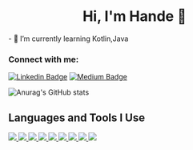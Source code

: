 <h1 align="center">Hi, I'm Hande 👋</h1>
- 🌱 I’m currently learning Kotlin,Java
   
<h3 align="left">Connect with me:</h3>

[![Linkedin Badge](https://img.shields.io/badge/-Linkedin-000?style=quare&labelColor=000&logo=Linkedin&logoColor=white&link=link)](https://www.linkedin.com/in/hande-arslan/) 
[![Medium Badge](https://img.shields.io/badge/-Medium-000?style=quare&labelColor=000&logo=Medium&logoColor=white&link=link)](https://medium.com/@handearslan) 

![Anurag's GitHub stats](https://github-readme-stats.vercel.app/api?username=handearslan&theme=algolia&show_icons=true) </h2>
<h2 align="left">Languages and Tools I Use</h2>

<p align='left'>
     <a href=''>
        <img src='https://img.shields.io/badge/Java-ED8B00?style=for-the-badge&logo=java&logoColor=white' />
     </a>
     <a href=''>
        <img src='https://img.shields.io/badge/kotlin-%237F52FF.svg?style=for-the-badge&logo=kotlin&logoColor=white' />
     </a>
     <a href=''>
        <img src='https://img.shields.io/badge/Android%20Studio-3DDC84.svg?style=for-the-badge&logo=android-studio&logoColor=white' />
     </a>
     <a href=''>
        <img src='https://img.shields.io/badge/PostgreSQL-316192?style=for-the-badge&logo=postgresql&logoColor=white' />
     </a>    
     <a href=''>
        <img src='https://img.shields.io/badge/Spring-6DB33F?style=for-the-badge&logo=spring&logoColor=white' />
     </a> 
     <a href=''>
        <img src='https://img.shields.io/badge/pycharm-143?style=for-the-badge&logo=pycharm&logoColor=black&color=black&labelColor=green' />
     </a> 
     <a href=''>
        <img src='https://img.shields.io/badge/Android-3DDC84?style=for-the-badge&logo=android&logoColor=white' />
     </a> 
     <a href=''>
        <img src='https://img.shields.io/badge/-selenium-%43B02A?style=for-the-badge&logo=selenium&logoColor=white' />
     </a> 
     <a href=''>
        <img src='https://img.shields.io/badge/Postman-FF6C37?style=for-the-badge&logo=postman&logoColor=white' />
     </a> 
   
</p>
